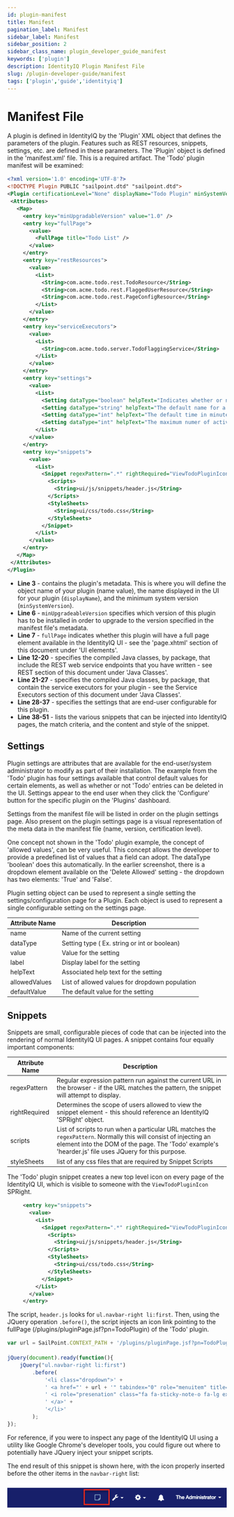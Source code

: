 ```yaml
---
id: plugin-manifest
title: Manifest
pagination_label: Manifest
sidebar_label: Manifest
sidebar_position: 2
sidebar_class_name: plugin_developer_guide_manifest
keywords: ['plugin']
description: IdentityIQ Plugin Manifest File
slug: /plugin-developer-guide/manifest
tags: ['plugin','guide','identityiq']
---
```


# Manifest File

A plugin is defined in IdentityIQ by the 'Plugin' XML object that defines the parameters of the plugin. Features such as REST resources, snippets, settings, etc. are defined in these parameters. The 'Plugin' object is defined in the 'manifest.xml' file. This is a required artifact. The 'Todo' plugin manifest will be examined:

 ```xml
<?xml version='1.0' encoding='UTF-8'?>
<!DOCTYPE Plugin PUBLIC "sailpoint.dtd" "sailpoint.dtd">
<Plugin certificationLevel="None" displayName="Todo Plugin" minSystemVersion="7.1" name="TodoPlugin" version="2.0">
  <Attributes>
    <Map>
      <entry key="minUpgradableVersion" value="1.0" />
      <entry key="fullPage">
        <value>
          <FullPage title="Todo List" />
        </value>
      </entry>
      <entry key="restResources">
        <value>
          <List>
            <String>com.acme.todo.rest.TodoResource</String>
            <String>com.acme.todo.rest.FlaggedUserResource</String>
            <String>com.acme.todo.rest.PageConfigResource</String>
          </List>
        </value>
      </entry>
      <entry key="serviceExecutors">
        <value>
          <List>
            <String>com.acme.todo.server.TodoFlaggingService</String>
          </List>
        </value>
      </entry>
      <entry key="settings">
        <value>
          <List>
            <Setting dataType="boolean" helpText="Indicates whether or not todos can be deleted" label="Delete Allowed" name="canDelete" defaultValue="true"/>
            <Setting dataType="string" helpText="The default name for a todo" label="Default Name" name="defaultName" defaultValue="My Todo"/>
            <Setting dataType="int" helpText="The default time in minutes for a todo" label="Default Time" name="defaultTime" defaultValue="30"/>
            <Setting dataType="int" helpText="The maximum numer of active todos a user is allowed to have before being flagged" label="Max Active Todos" name="maxUntilFlagged" defaultValue="10"/>
          </List>
        </value>
      </entry>
      <entry key="snippets">
        <value>
          <List>
            <Snippet regexPattern=".*" rightRequired="ViewTodoPluginIcon">
              <Scripts>
                <String>ui/js/snippets/header.js</String>
              </Scripts>
              <StyleSheets>
                <String>ui/css/todo.css</String>
              </StyleSheets>
            </Snippet>
          </List>
        </value>
      </entry>
    </Map>
  </Attributes>
</Plugin>
```

- **Line 3** - contains the plugin's metadata. This is where you will define the object name of your plugin (name value), the name displayed in the UI for your plugin (`displayName`), and the minimum system version (`minSystemVersion`).
- **Line 6** - `minUpgradeableVersion` specifies which version of this plugin has to be installed in order to upgrade to the version specified in the manifest file's metadata.
- **Line 7** - `fullPage` indicates whether this plugin will have a full page element available in the IdentityIQ UI - see the 'page.xhtml' section of this document under 'UI elements'.
- **Line 12-20** - specifies the compiled Java classes, by package, that include the REST web service endpoints that you have written - see REST section of this document under 'Java Classes'.
- **Line 21-27** - specifies the compiled Java classes, by package, that contain the service executors for your plugin - see the Service Executors section of this document under 'Java Classes'.
- **Line 28-37** - specifies the settings that are end-user configurable for this plugin.
- **Line 38-51** - lists the various snippets that can be injected into IdentityIQ pages, the match criteria, and the content and style of the snippet.


## Settings

Plugin settings are attributes that are available for the end-user/system administrator to modify as part of their installation. The example from the 'Todo' plugin has four settings available that control default values for certain elements, as well as whether or not 'Todo' entries can be deleted in the UI. Settings appear to the end user when they click the 'Configure' button for the specific plugin on the 'Plugins' dashboard.

Settings from the manifest file will be listed in order on the plugin settings page. Also present on the plugin settings page is a visual representation of the meta data in the manifest file (name, version, certification level).

One concept not shown in the 'Todo' plugin example, the concept of 'allowed values', can be very useful. This concept allows the developer to provide a predefined list of values that a field can adopt. The dataType 'boolean' does this automatically. In the earlier screenshot, there is a dropdown element available on the 'Delete Allowed' setting - the dropdown has two elements: 'True' and 'False'.

Plugin setting object can be used to represent a single setting the settings/configuration page for a Plugin. Each object is used to represent a single configurable setting on the settings page.

|Attribute Name|Description|
|---|---|
|name|Name of the current setting|
|dataType|Setting type ( Ex. string or int or boolean)|
|value|Value for the setting|
|label|Display label for the setting|
|helpText|Associated help text for the setting|
|allowedValues|List of allowed values for dropdown population|
|defaultValue|The default value for the setting|

## Snippets

Snippets are small, configurable pieces of code that can be injected into the rendering of normal IdentityIQ UI pages. A snippet contains four equally important components:

|**Attribute Name**|**Description**|
| --- | --- |
|regexPattern|Regular expression pattern run against the current URL in the browser - if the URL matches the pattern, the snippet will attempt to display.|
|rightRequired|Determines the scope of users allowed to view the snippet element - this should reference an IdentityIQ 'SPRight' object.|
|scripts|List of scripts to run when a particular URL matches the `regexPattern`. Normally this will consist of injecting an element into the DOM of the page. The 'Todo' example's 'hearder.js' file uses JQuery for this purpose.|
|styleSheets|list of any css files that are required by Snippet Scripts|

The 'Todo' plugin snippet creates a new top level icon on every page of the IdentityIQ UI, which is visible to someone with the `ViewTodoPluginIcon` SPRight.

 ```xml
      <entry key="snippets">
        <value>
          <List>
            <Snippet regexPattern=".*" rightRequired="ViewTodoPluginIcon">
              <Scripts>
                <String>ui/js/snippets/header.js</String>
              </Scripts>
              <StyleSheets>
                <String>ui/css/todo.css</String>
              </StyleSheets>
            </Snippet>
          </List>
        </value>
      </entry>
```

The script, `header.js` looks for `ul.navbar-right li:first`. Then, using the JQuery operation `.before()`, the script injects an icon link pointing to the fullPage (/plugins/pluginPage.jsf?pn=TodoPlugin) of the 'Todo' plugin.


```javascript
var url = SailPoint.CONTEXT_PATH + '/plugins/pluginPage.jsf?pn=TodoPlugin';

jQuery(document).ready(function(){
    jQuery("ul.navbar-right li:first")
        .before(
            '<li class="dropdown">' +
            ' <a href="' + url + '" tabindex="0" role="menuitem" title="View your Todo list">' +
            ' <i role="presenation" class="fa fa-sticky-note-o fa-lg example"></i>' +
            ' </a>' +
            '</li>'
        );
});
```

For reference, if you were to inspect any page of the IdentityIQ UI using a utility like Google Chrome's developer tools, you could figure out where to potentially have JQuery inject your snippet scripts.

The end result of this snippet is shown here, with the icon properly inserted before the other items in the `navbar-right` list:

![Snippet](../img/snippet.png)